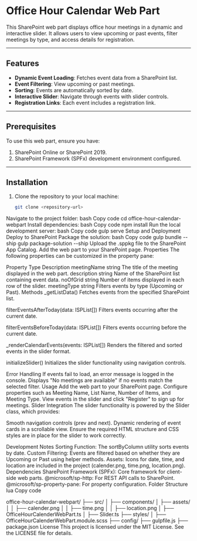 # Office Hour Calendar Web Part

This SharePoint web part displays office hour meetings in a dynamic and interactive slider. It allows users to view upcoming or past events, filter meetings by type, and access details for registration.

---

## Features

- **Dynamic Event Loading**: Fetches event data from a SharePoint list.
- **Event Filtering**: View upcoming or past meetings.
- **Sorting**: Events are automatically sorted by date.
- **Interactive Slider**: Navigate through events with slider controls.
- **Registration Links**: Each event includes a registration link.

---

## Prerequisites

To use this web part, ensure you have:

1. SharePoint Online or SharePoint 2019.
2. SharePoint Framework (SPFx) development environment configured.

---

## Installation

1. Clone the repository to your local machine:
   ```bash
   git clone <repository-url>
Navigate to the project folder:
bash
Copy code
cd office-hour-calendar-webpart
Install dependencies:
bash
Copy code
npm install
Run the local development server:
bash
Copy code
gulp serve
Setup and Deployment
Deploy to SharePoint
Package the solution:
bash
Copy code
gulp bundle --ship
gulp package-solution --ship
Upload the .sppkg file to the SharePoint App Catalog.
Add the web part to your SharePoint page.
Properties
The following properties can be customized in the property pane:

Property	Type	Description
meetingName	string	The title of the meeting displayed in the web part.
description	string	Name of the SharePoint list containing event data.
noOfGrid	string	Number of items displayed in each row of the slider.
meetingType	string	Filters events by type (Upcoming or Past).
Methods
_getListData()
Fetches events from the specified SharePoint list.

filterEventsAfterToday(data: ISPList[])
Filters events occurring after the current date.

filterEventsBeforeToday(data: ISPList[])
Filters events occurring before the current date.

_renderCalendarEvents(events: ISPList[])
Renders the filtered and sorted events in the slider format.

initializeSlider()
Initializes the slider functionality using navigation controls.

Error Handling
If events fail to load, an error message is logged in the console.
Displays "No meetings are available" if no events match the selected filter.
Usage
Add the web part to your SharePoint page.
Configure properties such as Meeting Name, List Name, Number of Items, and Meeting Type.
View events in the slider and click "Register" to sign up for meetings.
Slider Integration
The slider functionality is powered by the Slider class, which provides:

Smooth navigation controls (prev and next).
Dynamic rendering of event cards in a scrollable view.
Ensure the required HTML structure and CSS styles are in place for the slider to work correctly.

Development Notes
Sorting Function: The sortByColumn utility sorts events by date.
Custom Filtering: Events are filtered based on whether they are Upcoming or Past using helper methods.
Assets: Icons for date, time, and location are included in the project (calender.png, time.png, location.png).
Dependencies
SharePoint Framework (SPFx): Core framework for client-side web parts.
@microsoft/sp-http: For REST API calls to SharePoint.
@microsoft/sp-property-pane: For property configuration.
Folder Structure
lua
Copy code

office-hour-calendar-webpart/
├── src/
│   ├── components/
│   ├── assets/
│   │   ├── calender.png
│   │   ├── time.png
│   │   ├── location.png
│   ├── OfficeHourCalenderWebPart.ts
│   ├── Slider.ts
├── styles/
│   ├── OfficeHourCalenderWebPart.module.scss
├── config/
├── gulpfile.js
├── package.json
License
This project is licensed under the MIT License. See the LICENSE file for details.


